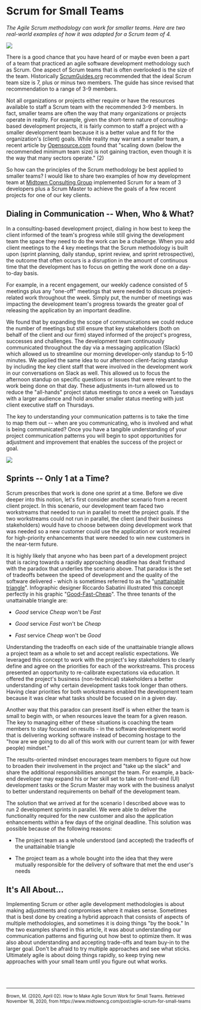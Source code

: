 # Scrum for Small Teams

*The Agile Scrum methodology can work for smaller teams. Here are two real-world examples of how it was adapted for a Scrum team of 4.*

![](https://static.wixstatic.com/media/a2b270_3f3bb436095c48cfb2f36ad0387d5af5~mv2.jpg/v1/fill/w_1200,h_644,al_c,q_90/a2b270_3f3bb436095c48cfb2f36ad0387d5af5~mv2.webp)

There is a good chance that you have heard of or maybe even been a part of a team that practiced an agile software development methodology such as Scrum. One aspect of Scrum teams that is often overlooked is the size of the team. Historically [ScrumGuides.org](https://scrumguides.org/scrum-guide.html#team) recommended that the ideal Scrum team size is 7, plus or minus two members. The guide has since revised that recommendation to a range of 3-9 members.

Not all organizations or projects either require or have the resources available to staff a Scrum team with the recommended 3-9 members. In fact, smaller teams are often the way that many organizations or projects operate in reality. For example, given the short-term nature of consulting-based development projects, it is fairly common to staff a project with a smaller development team because it is a better value and fit for the organization's (client) goals. While reality may warrant a smaller team, a recent article by [Opensource.com](https://opensource.com/article/19/1/what-small-scale-scrum) found that "scaling down (below the recommended minimum team size) is not gaining traction, even though it is the way that many sectors operate." (2)

So how can the principles of the Scrum methodology be best applied to smaller teams? I would like to share two examples of how my development team at [Midtown Consulting Group](http://www.midtowncg.com/) implemented Scrum for a team of 3 developers plus a Scrum Master to achieve the goals of a few recent projects for one of our key clients.

## Dialing in Communication -- When, Who & What?

In a consulting-based development project, dialing in how best to keep the client informed of the team's progress while still giving the development team the space they need to do the work can be a challenge. When you add client meetings to the 4 key meetings that the Scrum methodology is built upon (sprint planning, daily standup, sprint review, and sprint retrospective), the outcome that often occurs is a disruption in the amount of continuous time that the development has to focus on getting the work done on a day-to-day basis.

For example, in a recent engagement, our weekly cadence consisted of 5 meetings plus any "one-off" meetings that were needed to discuss project-related work throughout the week. Simply put, the number of meetings was impacting the development team's progress towards the greater goal of releasing the application by an important deadline.

We found that by expanding the scope of communications we could reduce the number of meetings but still ensure that key stakeholders (both on behalf of the client and our firm) stayed informed of the project's progress, successes and challenges. The development team continuously communicated throughout the day via a messaging application (Slack) which allowed us to streamline our morning developer-only standup to 5-10 minutes. We applied the same idea to our afternoon client-facing standup by including the key client staff that were involved in the development work in our conversations on Slack as well. This allowed us to focus the afternoon standup on specific questions or issues that were relevant to the work being done on that day. These adjustments in-turn allowed us to reduce the "all-hands" project status meetings to once a week on Tuesdays with a larger audience and hold another smaller status meeting with just client executive staff on Thursdays.

The key to understanding your communication patterns is to take the time to map them out -- when are you communicating, who is involved and what is being communicated? Once you have a tangible understanding of your project communication patterns you will begin to spot opportunities for adjustment and improvement that enables the success of the project or goal.

![](https://static.wixstatic.com/media/a2b270_5e3d4ef4dfa14583b719867836632347~mv2.jpg/v1/fill/w_539,h_542,al_c,lg_1,q_90/a2b270_5e3d4ef4dfa14583b719867836632347~mv2.webp)

## Sprints -- Only 1 at a Time?

Scrum prescribes that work is done one sprint at a time. Before we dive deeper into this notion, let's first consider another scenario from a recent client project. In this scenario, our development team faced two workstreams that needed to run in parallel to meet the project goals. If the two workstreams could not run in parallel, the client (and their business stakeholders) would have to choose between doing development work that was needed so a new customer could use the application or work required for high-priority enhancements that were needed to win new customers in the near-term future.

It is highly likely that anyone who has been part of a development project that is racing towards a rapidly approaching deadline has dealt firsthand with the paradox that underlies the scenario above. That paradox is the set of tradeoffs between the speed of development and the quality of the software delivered - which is sometimes referred to as the "[unattainable triangle](https://smallbusiness.chron.com/unattainable-triangle-advertising-20932.html)". Infographic designer Riccardo Sabatini illustrated this concept perfectly in his graphic "[Good-Fast-Cheap](https://visual.ly/community/Infographics/business/good-fast-cheap-do-we-expect-too-much)". The three tenants of the unattainable triangle are:

-   *Good* service *Cheap* won't be *Fast*

-   *Good* service *Fast* won't be *Cheap*

-   *Fast* service *Cheap* won't be *Good*

Understanding the tradeoffs on each side of the unattainable triangle allows a project team as a whole to set and accept realistic expectations. We leveraged this concept to work with the project's key stakeholders to clearly define and agree on the priorities for each of the workstreams. This process presented an opportunity to re-calibrate expectations via education. It offered the project's business (non-technical) stakeholders a better understanding of why certain development tasks took longer than others. Having clear priorities for both workstreams enabled the development team because it was clear what tasks should be focused on in a given day.

Another way that this paradox can present itself is when either the team is small to begin with, or when resources leave the team for a given reason. The key to managing either of these situations is coaching the team members to stay focused on results - in the software development world that is delivering working software instead of becoming hostage to the "how are we going to do all of this work with our current team (or with fewer people) mindset."

The results-oriented mindset encourages team members to figure out how to broaden their involvement in the project and "take up the slack" and share the additional responsibilities amongst the team. For example, a back-end developer may expand his or her skill set to take on front-end (UI) development tasks or the Scrum Master may work with the business analyst to better understand requirements on behalf of the development team.

The solution that we arrived at for the scenario I described above was to run 2 development sprints in parallel. We were able to deliver the functionality required for the new customer and also the application enhancements within a few days of the original deadline. This solution was possible because of the following reasons:

-   The project team as a whole understood (and accepted) the tradeoffs of the unattainable triangle

-   The project team as a whole bought into the idea that they were mutually responsible for the delivery of software that met the end user's needs

## It's All About...

Implementing Scrum or other agile development methodologies is about making adjustments and compromises where it makes sense. Sometimes that is best done by creating a hybrid approach that consists of aspects of multiple methodologies, and sometimes it is doing things "by the book." In the two examples shared in this article, it was about understanding our communication patterns and figuring out how best to optimize them. It was also about understanding and accepting trade-offs and team buy-in to the larger goal. Don't be afraid to try multiple approaches and see what sticks. Ultimately agile is about doing things rapidly, so keep trying new approaches with your small team until you figure out what works.


<br>
<br>
<hr>
<small>Brown, M. (2020, April 02). How to Make Agile Scrum Work for Small Teams. Retrieved November 16, 2020, from https://www.midtowncg.com/post/agile-scrum-for-small-teams</small>
<br>